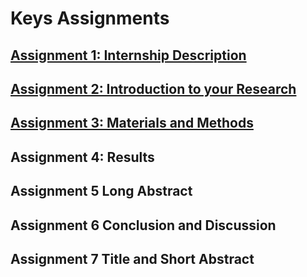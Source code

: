 # Keys Assignments 

## [Assignment 1: Internship Description](https://docs.google.com/document/d/1aF8Fd53hCEZbaXTOCzgfoN_wWfA1oM3cwPeNHbT9KSc/edit) 


## [Assignment 2: Introduction to your Research](https://docs.google.com/document/d/1tiLWmydtBlMt1omdl723Fo3AomcrmuyKFnOctowHQoE/edit)


## [Assignment 3: Materials and Methods](https://docs.google.com/document/d/1MQVGwck-tvrPaWScwR79Bu7dqoq2tW1h8kFPUkIvfrw/edit)


## Assignment 4: Results


## Assignment 5 Long Abstract


## Assignment 6 Conclusion and Discussion


## Assignment 7 Title and Short Abstract

